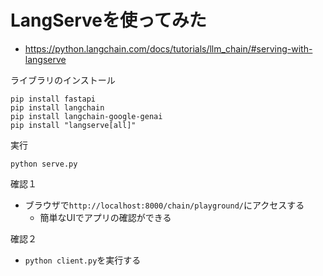 # LangServeを使ってみた
- https://python.langchain.com/docs/tutorials/llm_chain/#serving-with-langserve

ライブラリのインストール
```shell
pip install fastapi
pip install langchain
pip install langchain-google-genai
pip install "langserve[all]"
```

実行
```shell
python serve.py
```

確認１
- ブラウザで`http://localhost:8000/chain/playground/`にアクセスする
    - 簡単なUIでアプリの確認ができる

確認２
- `python client.py`を実行する
